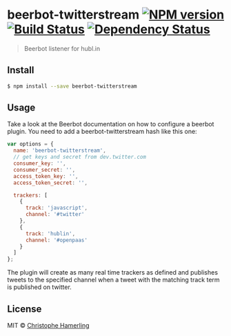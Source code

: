 # beerbot-twitterstream [![NPM version][npm-image]][npm-url] [![Build Status][travis-image]][travis-url] [![Dependency Status][daviddm-image]][daviddm-url]
> Beerbot listener for hubl.in


## Install

```sh
$ npm install --save beerbot-twitterstream
```

## Usage

Take a look at the Beerbot documentation on how to configure a beerbot plugin.
You need to add a beerbot-twitterstream hash like this one:

```javascript
var options = {
  name: 'beerbot-twitterstream',
  // get keys and secret from dev.twitter.com
  consumer_key: '',
  consumer_secret: '',
  access_token_key: '',
  access_token_secret: '',

  trackers: [
    {
      track: 'javascript',
      channel: '#twitter'
    },
    {
      track: 'hublin',
      channel: '#openpaas'
    }
  ]
};
```

The plugin will create as many real time trackers as defined and publishes tweets to the specified channel when a tweet with the matching track term is published on twitter.
 
## License

MIT © [Christophe Hamerling](http://chamerling.github.io)


[npm-image]: https://badge.fury.io/js/beerbot-twitterstream.svg
[npm-url]: https://npmjs.org/package/beerbot-twitterstream
[travis-image]: https://travis-ci.org/chamerling/beerbot-twitterstream.svg?branch=master
[travis-url]: https://travis-ci.org/chamerling/beerbot-twitterstream
[daviddm-image]: https://david-dm.org/chamerling/beerbot-twitterstream.svg?theme=shields.io
[daviddm-url]: https://david-dm.org/chamerling/beerbot-twitterstream
